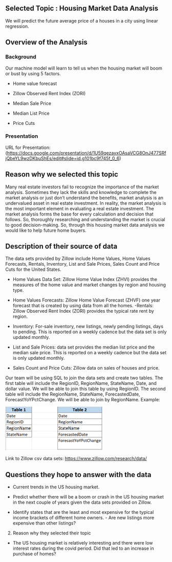 
## Selected Topic : Housing Market Data Analysis
We will predict the future average price of a houses in a city using linear regression. 

## Overview of the Analysis

### Background


Our machine model will learn to tell us when the housing market will boom or bust by using 5 factors. 

* Home value forecast

* Zillow Observed Rent Index (ZORI)

* Median Sale Price

* Median List Price 

* Price Cuts

### Presentation 

URL for Presentation: (https://docs.google.com/presentation/d/1U59qezayxOAsaVCG8OnJ477SRfjQbeYL9wzDKbuShEs/edit#slide=id.g101bc9f745f_0_6)



## Reason why we selected this topic

Many real estate investors fail to recognize the importance of the market analysis. Sometimes they lack the skills and knowledge to complete the market analysis or just don’t understand the benefits, market analysis is an undervalued asset in real estate investment. In reality, the market analysis is the most important element in evaluating a real estate investment. The market analysis forms the base for every calculation and decision that follows. So, thoroughly researching and understanding the market is crucial to good decision-making. So, through this housing market data analysis we would like to help future home buyers.

## Description of their source of data

The data sets provided by Zillow include Home Values, Home Values Forecasts, Rentals, Inventory, List and Sale Prices, Sales Count and Price Cuts for the United States.

* Home Values Data Set: Zillow Home Value Index (ZHVI) provides the measures of the home value and market changes by region and housing type.

* Home Values Forecasts: Zillow Home Value Forecast (ZHVF) one year forecast that is created by using data from all the homes. 
-Rentals: Zillow Observed Rent Index (ZORI) provides the typical rate rent by region. 

* Inventory: For-sale inventory, new listings, newly pending listings, days to pending. This is reported on a weekly cadence but the data set is only updated monthly. 

* List and Sale Prices: data set provides the median list price and the median sale price. This is reported on a weekly cadence but the data set is only updated monthly.
 
* Sales Count and Price Cuts: Zillow data on sales of houses and price.

Our team will be using SQL to join the data sets and create two tables. The first table will include the RegionID, RegionName, StateName, Date, and dollar value. We will be able to join this table by using RegionID. The second table will include the RegionName, StateName, ForecastedDate, ForecastYoYPctChange. We will be able to join by RegionName. Example: 

![Example](https://github.com/rachanamule/Housing_Data/blob/406ab968dcc8e8c83534cc9c594cfb331348ce69/diagrams/tables_example.png)

Link to Zillow csv data sets: https://www.zillow.com/research/data/


## Questions they hope to answer with the data 

- Current trends in the US housing market.

- Predict whether there will be a boom or crash in the US housing market in the next couple of years given the data sets provided on Zillow. 

- Identify states that are the least and most expensive for the typical income brackets of different home owners. - Are new listings more expensive than other listings? 


2. Reason why they selected their topic 

- The US housing market is relatively interesting and there were low interest rates during the covid period. Did that led to an increase in purchase of homes?
 



